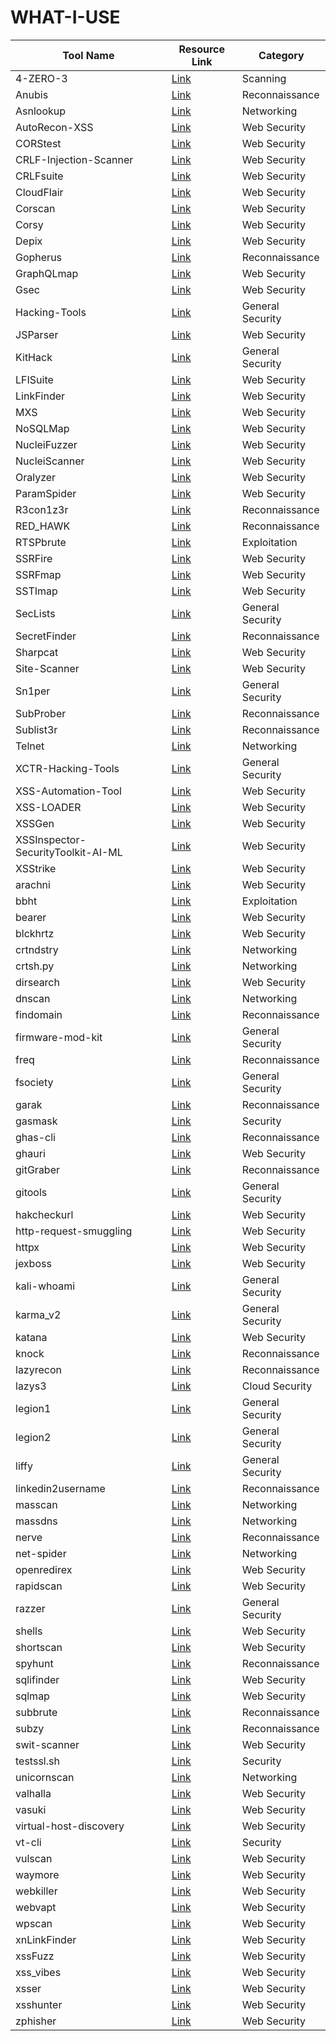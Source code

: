 # WHAT-I-USE
| Tool Name | Resource Link | Category |
|-----------|---------------|----------|
| 4-ZERO-3 | [Link](https://github.com/Dheerajmadhukar/4-ZERO-3) | Scanning |
| Anubis | [Link](https://github.com/jonluca/Anubis) | Reconnaissance |
| Asnlookup | [Link](https://github.com/yassineaboukir/Asnlookup) | Networking |
| AutoRecon-XSS | [Link](https://github.com/un9nplayer/AutoRecon-XSS.git) | Web Security |
| CORStest | [Link](https://github.com/RUB-NDS/CORStest) | Web Security |
| CRLF-Injection-Scanner | [Link](https://github.com/MichaelStott/CRLF-Injection-Scanner) | Web Security |
| CRLFsuite | [Link](https://github.com/Raghavd3v/CRLFsuite) | Web Security |
| CloudFlair | [Link](https://github.com/christophetd/CloudFlair) | Web Security |
| Corscan | [Link](https://github.com/Angix-Black/Corscan) | Web Security |
| Corsy | [Link](https://github.com/s0md3v/Corsy) | Web Security |
| Depix | [Link](https://github.com/JonasSchatz/DepixHMM) | Web Security |
| Gopherus | [Link](https://github.com/tarunkant/Gopherus) | Reconnaissance |
| GraphQLmap | [Link](https://github.com/swisskyrepo/GraphQLmap) | Web Security |
| Gsec | [Link](https://github.com/gotr00t0day/Gsec.git) | Web Security |
| Hacking-Tools | [Link](https://github.com/aw-junaid) | General Security |
| JSParser | [Link](https://github.com/nahamsec/JSParser) | Web Security |
| KitHack | [Link](https://github.com/AdrMXR/KitHack) | General Security |
| LFISuite | [Link](https://github.com/D35m0nd142/LFISuite) | Web Security |
| LinkFinder | [Link](https://github.com/beautify-web/js-beautify) | Web Security |
| MXS | [Link](https://github.com/sarperavci/MXS) | Web Security |
| NoSQLMap | [Link](https://github.com/codingo/NoSQLMap) | Web Security |
| NucleiFuzzer | [Link](https://github.com/0xKayala/NucleiFuzzer) | Web Security |
| NucleiScanner | [Link](https://github.com/0xKayala/NucleiScanner) | Web Security|
| Oralyzer | [Link](https://github.com/r0075h3ll/Oralyzer.git) | Web Security |
| ParamSpider | [Link](https://github.com/PushkraJ99/ParamSpider) | Web Security |
| R3con1z3r | [Link](https://github.com/abdulgaphy/r3con1z3r) | Reconnaissance |
| RED_HAWK | [Link](https://github.com/Tuhinshubhra/RED_HAWK) | Reconnaissance |
| RTSPbrute | [Link](https://github.com/Ullaakut/cameradar) | Exploitation |
| SSRFire | [Link](https://github.com/michaelben6/SSRFIRE) | Web Security |
| SSRFmap | [Link](https://github.com/swisskyrepo/SSRFmap) | Web Security |
| SSTImap | [Link](https://github.com/vladko312/sstimap) | Web Security |
| SecLists | [Link](https://github.com/danielmiessler/SecLists) | General Security |
| SecretFinder | [Link](https://github.com/GerbenJavado/LinkFinder) | Reconnaissance |
| Sharpcat | [Link](https://github.com/theart42/Sharpcat) | Web Security |
| Site-Scanner | [Link](https://github.com/TalMaIka/Site-Scanner) | Web Security |
| Sn1per | [Link](https://github.com/1N3/Sn1per/releases) | General Security |
| SubProber | [Link](https://github.com/sanjai-AK47/Subprober) | Reconnaissance |
| Sublist3r | [Link](https://github.com/aboul3la/Sublist3r) | Reconnaissance |
| Telnet | [Link](https://github.com/9swampy/Telnet) | Networking |
| XCTR-Hacking-Tools | [Link](https://github.com/capture0x/XCTR-Hacking-Tools) | General Security |
| XSS-Automation-Tool | [Link](https://github.com/EmperialX/XSS-Automation-Tool.git) | Web Security |
| XSS-LOADER | [Link](https://github.com/capture0x/XSS-LOADER) | Web Security |
| XSSGen | [Link](https://github.com/Mr-dark55/XSSGen) | Web Security |
| XSSInspector-SecurityToolkit-AI-ML | [Link](https://github.com/haroonawanofficial/XSSInspector-SecurityToolkit-AI-ML) | Web Security |
| XSStrike | [Link](https://github.com/s0md3v/XSStrike) | Web Security |
| arachni | [Link](https://github.com/Arachni/arachni) | Web Security |
| bbht | [Link](https://github.com/nahamsec/bbht.git) | Exploitation |
| bearer | [Link](https://github.com/Bearer/bearer) | Web Security |
| blckhrtz | [Link](https://github.com/cyb3rzest/blckhrtz) | Web Security |
| crtndstry | [Link](https://github.com/nahamsec/crtndstry) | Networking |
| crtsh.py | [Link](https://github.com/YashGoti/crtsh.py.git) | Networking |
| dirsearch | [Link](https://github.com/maurosoria/dirsearch) | Web Security |
| dnscan | [Link](https://github.com/rbsec/dnscan) | Networking |
| findomain | [Link](https://github.com/Edu4rdSHL/findomain) | Reconnaissance |
| firmware-mod-kit | [Link](https://github.com/rampageX/firmware-mod-kit) | General Security |
| freq | [Link](https://github.com/takshal/freq) | Reconnaissance |
| fsociety | [Link](https://github.com/Manisso/fsociety) | General Security |
| garak | [Link](https://github.com/leondz/garak) | Reconnaissance |
| gasmask | [Link](https://github.com/maldevel) | Security |
| ghas-cli | [Link](https://github.com/Malwarebytes/ghas-cli) | Reconnaissance |
| ghauri | [Link](https://github.com/r0oth3x49/ghauri) | Web Security |
| gitGraber | [Link](https://github.com/settings/tokens) | Reconnaissance |
| gitools | [Link](https://github.com/Angix-Black/gitools) | General Security |
| hakcheckurl | [Link](https://github.com/hakluke/hakrawler) | Web Security |
| http-request-smuggling | [Link](https://github.com/anshumanpattnaik/http-request-smuggling.git) | Web Security |
| httpx | [Link](https://github.com/projectdiscovery/httpx) | Web Security |
| jexboss | [Link](https://github.com/joaomatosf/jexboss.git) | Web Security |
| kali-whoami | [Link](https://github.com/omer-dogan/kali-whoami) | General Security |
| karma_v2 | [Link](https://github.com/Dheerajmadhukar/karma_v2.git) | General Security |
| katana | [Link](https://github.com/projectdiscovery/katana) | Web Security |
| knock | [Link](https://github.com/guelfoweb/knock) | Reconnaissance |
| lazyrecon | [Link](https://github.com/plenumlab/lazyrecon) | Reconnaissance |
| lazys3 | [Link](https://github.com/nahamsec/lazys3) | Cloud Security |
| legion1 | [Link](https://github.com/GoVanguard/legion) | General Security |
| legion2 | [Link](https://github.com/carlospolop/legion.git) | General Security |
| liffy | [Link](https://github.com/mzfr/liffy) | General Security |
| linkedin2username | [Link](https://github.com/initstring/linkedin2username) | Reconnaissance |
| masscan | [Link](https://github.com/robertdavidgraham/masscan) | Networking |
| massdns | [Link](https://github.com/blechschmidt/massdns) | Networking |
| nerve | [Link](https://github.com/PaytmLabs/nerve) | Reconnaissance |
| net-spider | [Link](https://github.com/ahmed-alnassif/net-spider.git) | Networking |
| openredirex | [Link](https://github.com/devanshbatham/OpenRedireX) | Web Security |
| rapidscan | [Link](https://github.com/skavngr/rapidscan) | Web Security |
| razzer | [Link](https://github.com/compsec-snu/razzer) | General Security |
| shells | [Link](https://github.com/4ndr34z/shells) | Web Security |
| shortscan | [Link](https://github.com/bitquark/shortscan) | Web Security |
| spyhunt | [Link](https://github.com/gotr00t0day/spyhunt.git) | Reconnaissance |
| sqlifinder | [Link](https://github.com/americo/sqlifinder) | Web Security |
| sqlmap | [Link](https://github.com/sqlmapproject/sqlmap) | Web Security |
| subbrute | [Link](https://github.com/TheRook/subbrute) | Reconnaissance |
| subzy | [Link](https://github.com/PentestPad/subzy) | Reconnaissance |
| swit-scanner | [Link](https://github.com/RedSecurity/swit-scanner.git) | Web Security |
| testssl.sh | [Link](https://github.com/drwetter/testssl.sh.git) | Security |
| unicornscan | [Link](https://www.kali.org/tools/unicornscan/) | Networking |
| valhalla | [Link](https://github.com/gotr00t0day/valhalla.git) | Web Security |
| vasuki | [Link](https://github.com/cyb3rzest/Vasuki) | Web Security |
| virtual-host-discovery | [Link](https://github.com/jobertabma/virtual-host-discovery) | Web Security |
| vt-cli | [Link](https://github.com/VirusTotal/vt-cli) | Security |
| vulscan | [Link](https://github.com/scipag/vulscan) | Web Security |
| waymore | [Link](https://github.com/xnl-h4ck3r/waymore) | Web Security |
| webkiller | [Link](https://github.com/ultrasecurity/webkiller.git) | Web Security |
| webvapt | [Link](https://github.com/paciente23256/webvapt) | Web Security |
| wpscan | [Link](https://github.com/wpscanteam/wpscan) | Web Security |
| xnLinkFinder | [Link](https://github.com/xnl-h4ck3r/xnLinkFinder) | Web Security |
| xssFuzz | [Link](https://github.com/Asperis-Security/xssFuzz) | Web Security |
| xss_vibes | [Link](https://github.com/faiyazahmad07/xss_vibes) | Web Security |
| xsser | [Link](https://github.com/epsylon/xsser) | Web Security |
| xsshunter | [Link](https://github.com/mandatoryprogrammer/xsshunter) | Web Security |
| zphisher | [Link](https://github.com/htr-tech/zphisher.git) | Web Security |
